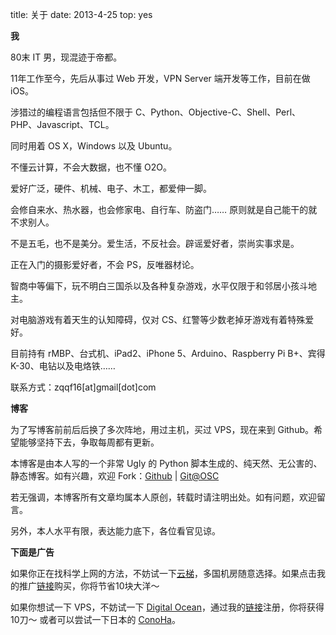 title: 关于
date: 2013-4-25
top: yes

**我**

80末 IT 男，现混迹于帝都。

11年工作至今，先后从事过 Web 开发，VPN Server 端开发等工作，目前在做 iOS。

涉猎过的编程语言包括但不限于 C、Python、Objective-C、Shell、Perl、PHP、Javascript、TCL。

同时用着 OS X，Windows 以及 Ubuntu。

不懂云计算，不会大数据，也不懂 O2O。

爱好广泛，硬件、机械、电子、木工，都爱伸一脚。

会修自来水、热水器，也会修家电、自行车、防盗门…… 原则就是自己能干的就不求别人。

不是五毛，也不是美分。爱生活，不反社会。辟谣爱好者，崇尚实事求是。

正在入门的摄影爱好者，不会 PS，反唯器材论。

智商中等偏下，玩不明白三国杀以及各种复杂游戏，水平仅限于和邻居小孩斗地主。

对电脑游戏有着天生的认知障碍，仅对 CS、红警等少数老掉牙游戏有着特殊爱好。

目前持有 rMBP、台式机、iPad2、iPhone 5、Arduino、Raspberry Pi B+、宾得K-30、电钻以及电烙铁……

联系方式：zqqf16[at]gmail[dot]com

**博客**

为了写博客前前后后换了多次阵地，用过主机，买过 VPS，现在来到 Github。希望能够坚持下去，争取每周都有更新。

本博客是由本人写的一个非常 Ugly 的 Python 脚本生成的、纯天然、无公害的、静态博客。如有兴趣，欢迎 Fork：[Github](https://github.com/zqqf16/zqqf16.github.com) | [Git@OSC](http://git.oschina.net/zqqf16/peanut)

若无强调，本博客所有文章均属本人原创，转载时请注明出处。如有问题，欢迎留言。

另外，本人水平有限，表达能力底下，各位看官见谅。

**下面是广告**

如果你正在找科学上网的方法，不妨试一下[云梯](http://refyunti.com/?r=65dd573aab9f2f10)，多国机房随意选择。如果点击我的推广[链接](http://refyunti.com/?r=65dd573aab9f2f10)购买，你将节省10块大洋～

如果你想试一下 VPS，不妨试一下 [Digital Ocean](https://www.digitalocean.com/?refcode=f982e59f11b0)，通过我的[链接](https://www.digitalocean.com/?refcode=f982e59f11b0)注册，你将获得10刀～ 或者可以尝试一下日本的 [ConoHa](https://www.conoha.jp/referral/?token=7IKgEb4U78UeQQN6jbKq3sAZXgnSXdtC4GnQS95EHt7gKgiAd8w-Q36)。
